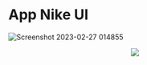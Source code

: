 # App Nike UI

![Screenshot 2023-02-27 014855](https://user-images.githubusercontent.com/51033703/221430552-a486158d-cc9e-4cf8-85cd-48b4a21554c7.png)

<p align="center">
  <img src="https://user-images.githubusercontent.com/51033703/221430552-a486158d-cc9e-4cf8-85cd-48b4a21554c7.png">
</p>
